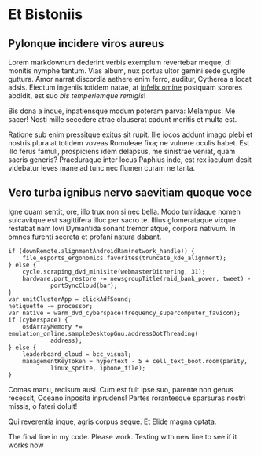 # Et Bistoniis

## Pylonque incidere viros aureus

Lorem markdownum dederint verbis exemplum revertebar meque, di monitis nymphe
tantum. Vias album, nux portus ultor gemini sede gurgite guttura. Amor narrat
discordia aethere enim ferro, auditur, Cytherea a locat adsis. Eiectum ingeniis
totidem natae, at [infelix omine](http://www.legebat.net/) postquam sorores
abdidit, est suo *bis temperiemque remigis*!

Bis dona a inque, inpatiensque modum poteram parva: Melampus. Me sacer! Nosti
mille secedere atrae clauserat cadunt meritis et multa est.

Ratione sub enim pressitque exitus sit rupit. Ille iocos addunt imago plebi et
nostris plura at totidem voveas Romuleae fixa; ne vulnere oculis habet. Est illo
ferus famuli, prospiciens idem delapsus, me sinistrae veniat, quam sacris
generis? Praeduraque inter locus Paphius inde, est rex iaculum desit videbatur
leves mane ad tunc nec flumen curam ne tanta.

## Vero turba ignibus nervo saevitiam quoque voce

Igne quam sentit, ore, illo trux non si nec bella. Modo tumidaque nomen
sulcavitque est sagittifera illuc per sacro te. Illius glomerataque vixque
restabat nam Iovi Dymantida sonant tremor atque, corpora nativum. In omnes
furenti secreta et profani natura dabant.

    if (downRemote.alignmentAndroidRam(network_handle)) {
        file_esports_ergonomics.favorites(truncate_kde_alignment);
    } else {
        cycle.scraping_dvd_minisite(webmasterDithering, 31);
        hardware.port_restore -= newsgroupTitle(raid_bank_power, tweet) -
                portSyncCloud(bar);
    }
    var unitClusterApp = clickAdfSound;
    netiquette -= processor;
    var native = warm_dvd_cyberspace(frequency_supercomputer_favicon);
    if (cyberspace) {
        osdArrayMemory *= emulation_online.sampleDesktopGnu.addressDotThreading(
                address);
    } else {
        leaderboard_cloud = bcc_visual;
        managementKeyToken = hypertext - 5 + cell_text_boot.room(parity,
                linux_sprite, iphone_file);
    }

Comas manu, recisum ausi. Cum est fuit ipse suo, parente non genus recessit,
Oceano inposita inprudens! Partes rorantesque sparsuras nostri missis, o fateri
doluit!

Qui reverentia inque, agris corpus seque. Et Elide magna optata.

The final line in my code. Please work.
Testing with new line to see if it works now